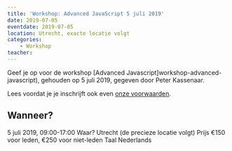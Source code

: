 ```yaml
---
title: 'Workshop: Advanced JavaScript 5 juli 2019'
date: 2019-07-05
eventdate: 2019-07-05
location: Utrecht, exacte locatie volgt
categories:
    - Workshop
teacher:
---
```


Geef je op voor de workshop [Advanced Javascript]workshop-advanced-javascript), gehouden op 5 juli 2019, gegeven door Peter Kassenaar.

Lees voordat je je inschrijft ook even [onze voorwaarden](/nl/activiteiten/workshops/#meer-informatie-voor-deelnemers).

## Wanneer?
5 juli 2019, 09:00-17:00
Waar?
Utrecht (de precieze locatie volgt)
Prijs
€150 voor leden, €250 voor niet-leden
Taal
Nederlands
